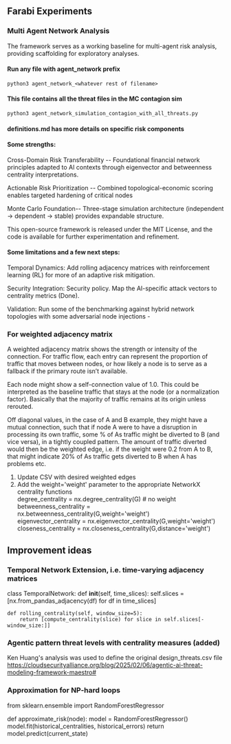 ## Farabi Experiments
### Multi Agent Network Analysis 

The framework serves as a working baseline for multi-agent risk analysis, providing scaffolding for exploratory analyses. 

#### Run any file with agent_network prefix 
```python3 agent_network_<whatever rest of filename>```
#### This file contains all the threat files in the MC contagion sim
```python3 agent_network_simulation_contagion_with_all_threats.py``` 

#### definitions.md has more details on specific risk components 

#### Some strengths:

Cross-Domain Risk Transferability --
Foundational financial network principles adapted to AI contexts through eigenvector and betweenness centrality interpretations.

Actionable Risk Prioritization --
Combined topological-economic scoring enables targeted hardening of critical nodes 

Monte Carlo Foundation--
Three-stage simulation architecture (independent → dependent → stable) provides expandable structure.

This open-source framework is released under the MIT License, and the code is available for further experimentation and refinement.

#### Some limitations and a few next steps:

Temporal Dynamics: Add rolling adjacency matrices with reinforcement learning (RL) for more of an adaptive risk mitigation.

Security Integration: Security policy. Map the AI-specific attack vectors to centrality metrics (Done). 

Validation: Run some of the benchmarking against hybrid network topologies with some adversarial node injections - 


### For weighted adjacency matrix

A weighted adjacency matrix shows the strength or intensity of the connection. For traffic flow, each entry can represent the proportion of traffic that moves between nodes, or how likely a node is to serve as a fallback if the primary route isn’t available. 

Each node might show a self-connection value of 1.0. This could be interpreted as the baseline 
traffic that stays at the node (or a normalization factor). Basically that the majority of traffic remains at its origin unless rerouted. 

Off diagonal values, in the case of A and B example, they might 
have a mutual connection, such that if node A were to have a disruption in processing its own traffic, 
some % of As traffic might be diverted to B (and vice versa), in a tightly coupled pattern. The amount of traffic diverted would then be the weighted edge, i.e. if the weight were 0.2 from A to B, that might indicate 20% of As traffic gets diverted to B when A has problems etc. 

1. Update CSV with desired weighted edges
2. Add the weight='weight' parameter to the appropriate NetworkX centrality functions
\
                degree_centrality = nx.degree_centrality(G) # no weight\
                betweenness_centrality = nx.betweenness_centrality(G,weight='weight')\
                eigenvector_centrality = nx.eigenvector_centrality(G,weight='weight')\
                closeness_centrality = nx.closeness_centrality(G,distance='weight')

## Improvement ideas ##

### Temporal Network Extension, i.e. time-varying adjacency matrices
class TemporalNetwork:
    def __init__(self, time_slices):
        self.slices = [nx.from_pandas_adjacency(df) for df in time_slices]
        
    def rolling_centrality(self, window_size=5):
        return [compute_centrality(slice) for slice in self.slices[-window_size:]]

### Agentic pattern threat levels with centrality measures (added)
 Ken Huang's analysis was used to define the original design_threats.csv file
 https://cloudsecurityalliance.org/blog/2025/02/06/agentic-ai-threat-modeling-framework-maestro#

### Approximation for NP-hard loops
from sklearn.ensemble import RandomForestRegressor

 def approximate_risk(node):
    model = RandomForestRegressor()
    model.fit(historical_centralities, historical_errors)
    return model.predict(current_state)








